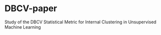 # DBCV-paper
 Study of the DBCV Statistical Metric for Internal Clustering in Unsupervised Machine Learning
